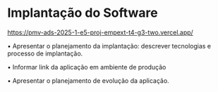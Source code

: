 # Implantação do Software

https://pmv-ads-2025-1-e5-proj-empext-t4-g3-two.vercel.app/

•	Apresentar o planejamento da implantação: descrever tecnologias e processo de implantação.

•	Informar link da aplicação em ambiente de produção

•	Apresentar o planejamento de evolução da aplicação.

